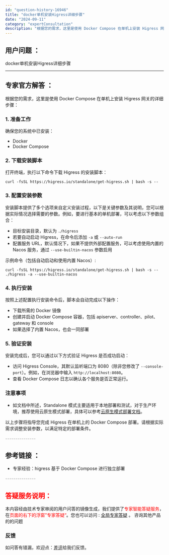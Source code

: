 ```yaml
---
id: "question-history-16946"
title: "docker单机安装Higress详细步骤"
date: "2024-09-11"
category: "expertConsultation"
description: "根据您的需求，这里是使用 Docker Compose 在单机上安装 Higress 网关的详细步骤：### 1. 准备工作确保您的系统中已安装：- Docker- Docker Compose### 2. 下载安装脚本打开终端，执行以下命令下载 Higress 的安装脚本：```shellcurl"
---
```


## 用户问题 ： 
 docker单机安装Higress详细步骤  

---------------
## 专家官方解答 ：

根据您的需求，这里是使用 Docker Compose 在单机上安装 Higress 网关的详细步骤：

### 1. 准备工作
确保您的系统中已安装：
- Docker
- Docker Compose

### 2. 下载安装脚本
打开终端，执行以下命令下载 Higress 的安装脚本：

```shell
curl -fsSL https://higress.io/standalone/get-higress.sh | bash -s --
```

### 3. 配置安装参数
安装脚本提供了多个选项来自定义安装过程，以下是关键参数及其说明，您可以根据实际情况选择需要的参数。例如，要进行基本的单机部署，可以考虑以下参数组合：

- 目标安装目录，默认为 `./higress`
- 若要自动启动 Higress，在命令后添加 `-a` 或 `--auto-run`
- 配置服务 URL，默认情况下，如果不提供外部配置服务，可以考虑使用内置的 Nacos 服务，通过 `--use-builtin-nacos` 参数启用

示例命令（包括自动启动和使用内置 Nacos）:

```shell
curl -fsSL https://higress.io/standalone/get-higress.sh | bash -s -- ./higress -a --use-builtin-nacos
```

### 4. 执行安装
按照上述配置执行安装命令后，脚本会自动完成以下操作：
- 下载所需的 Docker 镜像
- 创建并启动 Docker Compose 容器，包括 apiserver、controller、pilot、gateway 和 console
- 如果选择了内置 Nacos，也会一同部署

### 5. 验证安装
安装完成后，您可以通过以下方式验证 Higress 是否成功启动：
- 访问 Higress Console，其默认监听端口为 8080（除非您修改了 `--console-port`）。例如，在浏览器中输入 `http://localhost:8080`。
- 查看 Docker Compose 日志以确认各个服务是否正常运行。

### 注意事项
- 如文档中所述，Standalone 模式主要适用于本地部署和测试，对于生产环境，推荐使用云原生模式部署，具体可以参考[云原生模式部署文档](https://higress.io/zh-cn/docs/ops/deploy-by-helm)。

以上步骤将指导您完成 Higress 在单机上的 Docker Compose 部署。请根据实际需求调整安装参数，以满足特定的部署条件。


<font color="#949494">---------------</font> 


## 参考链接 ：

* 专家经验：higress 基于 Docker Compose 进行独立部署 


 <font color="#949494">---------------</font> 
 


## <font color="#FF0000">答疑服务说明：</font> 

本内容经由技术专家审阅的用户问答的镜像生成，我们提供了<font color="#FF0000">专家智能答疑服务</font>，在<font color="#FF0000">页面的右下的浮窗”专家答疑“</font>。您也可以访问 : [全局专家答疑](https://answer.opensource.alibaba.com/docs/intro) 。 咨询其他产品的的问题

### 反馈
如问答有错漏，欢迎点：[差评](https://ai.nacos.io/user/feedbackByEnhancerGradePOJOID?enhancerGradePOJOId=16953)给我们反馈。
